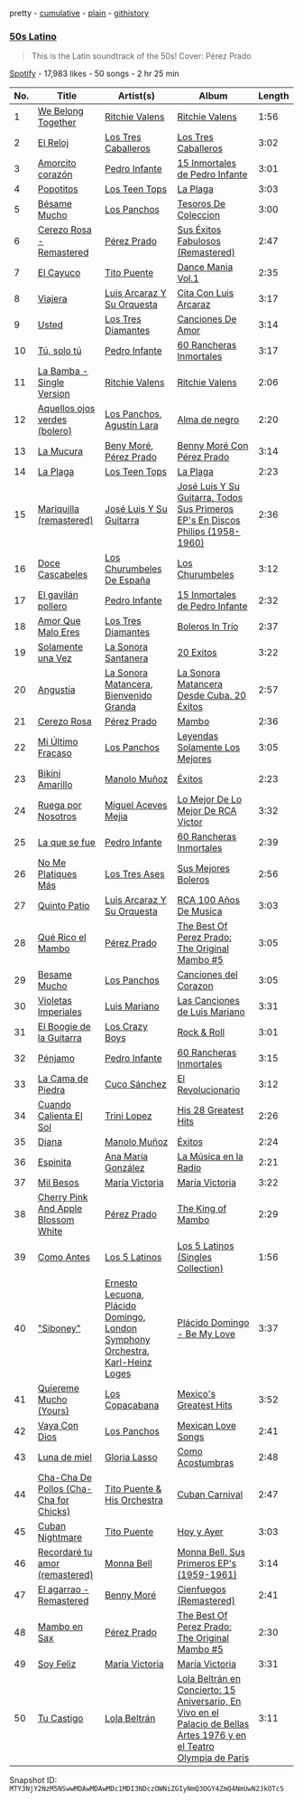 pretty - [cumulative](/playlists/cumulative/37i9dQZF1DX9gHUsLp9bcj.md) - [plain](/playlists/plain/37i9dQZF1DX9gHUsLp9bcj) - [githistory](https://github.githistory.xyz/mackorone/spotify-playlist-archive/blob/main/playlists/plain/37i9dQZF1DX9gHUsLp9bcj)

### [50s Latino](https://open.spotify.com/playlist/37i9dQZF1DX9gHUsLp9bcj)

> This is the Latin soundtrack of the 50s! Cover:  Pérez Prado

[Spotify](https://open.spotify.com/user/spotify) - 17,983 likes - 50 songs - 2 hr 25 min

| No. | Title | Artist(s) | Album | Length |
|---|---|---|---|---|
| 1 | [We Belong Together](https://open.spotify.com/track/7caj6X6NMX3tlhWnu1du6V) | [Ritchie Valens](https://open.spotify.com/artist/5Y9xEAGW4GwGJgbiI6W85P) | [Ritchie Valens](https://open.spotify.com/album/77UI8F1LuhiQaKIL1qOE1W) | 1:56 |
| 2 | [El Reloj](https://open.spotify.com/track/27u17peWruKyUe7RfBglZC) | [Los Tres Caballeros](https://open.spotify.com/artist/0ou4IrIjMSANpaPTL8lC3F) | [Los Tres Caballeros](https://open.spotify.com/album/0g3tdBXHTP9VgftkbXnVPI) | 3:02 |
| 3 | [Amorcito corazón](https://open.spotify.com/track/73WX2V6JVfyQYYIG3K76i8) | [Pedro Infante](https://open.spotify.com/artist/7y33enVLfDvft6HGNmcxdV) | [15 Inmortales de Pedro Infante](https://open.spotify.com/album/0EUGqkj07wWx27XADAq3Ba) | 3:01 |
| 4 | [Popotitos](https://open.spotify.com/track/3kwvhErFvlurnAsxJ5iIaK) | [Los Teen Tops](https://open.spotify.com/artist/14GfQ6EEHnp1lTAWHgtcYy) | [La Plaga](https://open.spotify.com/album/5XGOSEvpopRia9Qoil4OId) | 3:03 |
| 5 | [Bésame Mucho](https://open.spotify.com/track/1HlX3tDP7eJBs5CJx4XIIk) | [Los Panchos](https://open.spotify.com/artist/3Ker27Wbb9OcUHGs54JIAz) | [Tesoros De Coleccion](https://open.spotify.com/album/5fvc3yXYkuFeutWruzxCTk) | 3:00 |
| 6 | [Cerezo Rosa \- Remastered](https://open.spotify.com/track/1caIyurPdAPvl9kUyNfwir) | [Pérez Prado](https://open.spotify.com/artist/1ZKhPkCXXgtiGgALn4OYtT) | [Sus Éxitos Fabulosos \(Remastered\)](https://open.spotify.com/album/33RJnq1ma4lVTBKPCK92vf) | 2:47 |
| 7 | [El Cayuco](https://open.spotify.com/track/3j05qtcQlRIVF0a2DOoO68) | [Tito Puente](https://open.spotify.com/artist/6SPpCqM8gOzrtICAxN5NuX) | [Dance Mania Vol.1](https://open.spotify.com/album/1XjabdmwipT62cLSZV45SU) | 2:35 |
| 8 | [Viajera](https://open.spotify.com/track/3Nsn3y2IpzcuDIKZDgS3oS) | [Luis Arcaraz Y Su Orquesta](https://open.spotify.com/artist/5XFKOAxf3r9rhqWOnVVVDg) | [Cita Con Luis Arcaraz](https://open.spotify.com/album/2yhhV6GIC9dLiSJ0olcUdE) | 3:17 |
| 9 | [Usted](https://open.spotify.com/track/20NBwMxhtHrNgnWFIlNeP4) | [Los Tres Diamantes](https://open.spotify.com/artist/1xw1uyV0tzUHU2d850PAH1) | [Canciones De Amor](https://open.spotify.com/album/0aqqz67nPmidIqCUfaO69n) | 3:14 |
| 10 | [Tú, solo tú](https://open.spotify.com/track/1sQ5nok0rccMPmAyGdQzvt) | [Pedro Infante](https://open.spotify.com/artist/7y33enVLfDvft6HGNmcxdV) | [60 Rancheras Inmortales](https://open.spotify.com/album/7r20ZE4dXhmE7Ldc9sGeok) | 3:17 |
| 11 | [La Bamba \- Single Version](https://open.spotify.com/track/2aEeghgUcnu75tzcolFMfs) | [Ritchie Valens](https://open.spotify.com/artist/5Y9xEAGW4GwGJgbiI6W85P) | [Ritchie Valens](https://open.spotify.com/album/77UI8F1LuhiQaKIL1qOE1W) | 2:06 |
| 12 | [Aquellos ojos verdes \(bolero\)](https://open.spotify.com/track/7lNA5fkgtuoLoheD6Rdk8V) | [Los Panchos](https://open.spotify.com/artist/3Ker27Wbb9OcUHGs54JIAz), [Agustín Lara](https://open.spotify.com/artist/3ihXVyWYDuTBVpEDrr1Lop) | [Alma de negro](https://open.spotify.com/album/3F5U5ghrNGPnijdMvduDMj) | 2:20 |
| 13 | [La Mucura](https://open.spotify.com/track/5VnjVNlLBuSaBtRlWM8nNw) | [Beny Moré](https://open.spotify.com/artist/1Sp47peMTI9na8FTY4yHJw), [Pérez Prado](https://open.spotify.com/artist/1ZKhPkCXXgtiGgALn4OYtT) | [Benny Moré Con Pérez Prado](https://open.spotify.com/album/6J7SeH8SbEgXbLxGsRedQt) | 3:14 |
| 14 | [La Plaga](https://open.spotify.com/track/2auNSn5gZXZBzn2wxpRjId) | [Los Teen Tops](https://open.spotify.com/artist/14GfQ6EEHnp1lTAWHgtcYy) | [La Plaga](https://open.spotify.com/album/5XGOSEvpopRia9Qoil4OId) | 2:23 |
| 15 | [Mariquilla \(remastered\)](https://open.spotify.com/track/1oHiwtCvNIXavqFbb1cP45) | [José Luis Y Su Guitarra](https://open.spotify.com/artist/1vCJVeY7z8P4vglJBTScQx) | [José Luis Y Su Guitarra\. Todos Sus Primeros EP's En Discos Philips \(1958\-1960\)](https://open.spotify.com/album/6NI3n5j27E7qiU66tTbfRw) | 2:36 |
| 16 | [Doce Cascabeles](https://open.spotify.com/track/7BUvNHsdaKgSjoGsAL4UJA) | [Los Churumbeles De España](https://open.spotify.com/artist/5jpiQUq0Xyneu77BPajLu4) | [Los Churumbeles](https://open.spotify.com/album/3D1Be6P20ztSlF2HHWwMA3) | 3:12 |
| 17 | [El gavilán pollero](https://open.spotify.com/track/2K1A5myyaOr2ZmUFSLT6R4) | [Pedro Infante](https://open.spotify.com/artist/7y33enVLfDvft6HGNmcxdV) | [15 Inmortales de Pedro Infante](https://open.spotify.com/album/0EUGqkj07wWx27XADAq3Ba) | 2:32 |
| 18 | [Amor Que Malo Eres](https://open.spotify.com/track/3UALUQSEr7cIp3yjnPCMVe) | [Los Tres Diamantes](https://open.spotify.com/artist/1xw1uyV0tzUHU2d850PAH1) | [Boleros In Trío](https://open.spotify.com/album/6Q5WjwqD0rXwSlU5fuw0O7) | 2:37 |
| 19 | [Solamente una Vez](https://open.spotify.com/track/4OK9UQQIHN9DSfmXTIiNhU) | [La Sonora Santanera](https://open.spotify.com/artist/3CsPxFJGyNa9ep79CFWN77) | [20 Exitos](https://open.spotify.com/album/2VAfS6wE5hokS4Nb5I0p4O) | 3:22 |
| 20 | [Angustia](https://open.spotify.com/track/5ZQi9369ovLvjyvp4vEHTM) | [La Sonora Matancera](https://open.spotify.com/artist/01p7Homi0d4XxZ06f2NYYD), [Bienvenido Granda](https://open.spotify.com/artist/4IyPs1rPOAQOnXeqUTjty4) | [La Sonora Matancera Desde Cuba\. 20 Éxitos](https://open.spotify.com/album/1kbXCTnGNOxY3jPGnrfxN1) | 2:57 |
| 21 | [Cerezo Rosa](https://open.spotify.com/track/2718M9JCtwKzYqMlq4nR6f) | [Pérez Prado](https://open.spotify.com/artist/1ZKhPkCXXgtiGgALn4OYtT) | [Mambo](https://open.spotify.com/album/5ziv918FePQggsqRgyxOQb) | 2:36 |
| 22 | [Mi Último Fracaso](https://open.spotify.com/track/6fy5Q2Pkdltq3GkDD6UXRk) | [Los Panchos](https://open.spotify.com/artist/3Ker27Wbb9OcUHGs54JIAz) | [Leyendas Solamente Los Mejores](https://open.spotify.com/album/4R4CFtjXHrWFLKYaMs05lC) | 3:05 |
| 23 | [Bikini Amarillo](https://open.spotify.com/track/72g1PJpGW0wk5dglxSloxN) | [Manolo Muñoz](https://open.spotify.com/artist/7EZiK5F8Cpm9JABw1vMVSu) | [Éxitos](https://open.spotify.com/album/1rd76Pzbgwib2BMDklaFVU) | 2:23 |
| 24 | [Ruega por Nosotros](https://open.spotify.com/track/7HeuflCAk9ygJnbUXCxskh) | [Miguel Aceves Mejia](https://open.spotify.com/artist/23XJNT1Hb35h3ZCDl7lpWY) | [Lo Mejor De Lo Mejor De RCA Victor](https://open.spotify.com/album/2PactlWmapDE3PmauHBEPo) | 3:32 |
| 25 | [La que se fue](https://open.spotify.com/track/7jbw51fAxM61ELUdfvx8Ua) | [Pedro Infante](https://open.spotify.com/artist/7y33enVLfDvft6HGNmcxdV) | [60 Rancheras Inmortales](https://open.spotify.com/album/7r20ZE4dXhmE7Ldc9sGeok) | 2:39 |
| 26 | [No Me Platiques Más](https://open.spotify.com/track/6G6oAAr2x7ndjFfHiB23Lt) | [Los Tres Ases](https://open.spotify.com/artist/2AvUIlDzLMzaxajDtniU4B) | [Sus Mejores Boleros](https://open.spotify.com/album/0qN42jK4MHgVt7uEclhJpu) | 2:56 |
| 27 | [Quinto Patio](https://open.spotify.com/track/3HI6DC983guuu26sfCT3jD) | [Luis Arcaraz Y Su Orquesta](https://open.spotify.com/artist/5XFKOAxf3r9rhqWOnVVVDg) | [RCA 100 Años De Musica](https://open.spotify.com/album/0hyUBRhHBjB52XcYczQeGV) | 3:03 |
| 28 | [Qué Rico el Mambo](https://open.spotify.com/track/3xyrxS6YnI9r3nsuC6W4Tm) | [Pérez Prado](https://open.spotify.com/artist/1ZKhPkCXXgtiGgALn4OYtT) | [The Best Of Perez Prado: The Original Mambo \#5](https://open.spotify.com/album/5tZ8FshywMxf1RdSTaZx5m) | 3:05 |
| 29 | [Besame Mucho](https://open.spotify.com/track/6vJJdNPTJKUsUMDmDwfCuB) | [Los Panchos](https://open.spotify.com/artist/3Ker27Wbb9OcUHGs54JIAz) | [Canciones del Corazon](https://open.spotify.com/album/0Ai4nrtCv5Z6jfOvGoyJ2u) | 3:05 |
| 30 | [Violetas Imperiales](https://open.spotify.com/track/1U9XfOxsCfuPk3J1Xak9QQ) | [Luis Mariano](https://open.spotify.com/artist/10bAcf3bvLnCoePvmT7fyG) | [Las Canciones de Luis Mariano](https://open.spotify.com/album/1bdNIETtvmNfOHGw08CMKR) | 3:31 |
| 31 | [El Boogie de la Guitarra](https://open.spotify.com/track/7H0I6Bei1kYYjGk8JTqSwT) | [Los Crazy Boys](https://open.spotify.com/artist/70OY1mGEfKH1KcV7lRD3QN) | [Rock & Roll](https://open.spotify.com/album/4mvqmX5poKlKB8lSkbz27K) | 3:01 |
| 32 | [Pénjamo](https://open.spotify.com/track/2vKYADIQCZb07DRE4LzwxK) | [Pedro Infante](https://open.spotify.com/artist/7y33enVLfDvft6HGNmcxdV) | [60 Rancheras Inmortales](https://open.spotify.com/album/7r20ZE4dXhmE7Ldc9sGeok) | 3:15 |
| 33 | [La Cama de Piedra](https://open.spotify.com/track/0W2sWeK8d32hqAPIvpq8Kl) | [Cuco Sánchez](https://open.spotify.com/artist/1M1VkVEy3JGFFyPy7oKH2E) | [El Revolucionario](https://open.spotify.com/album/6nyUcQEosgPKpNUhkp3bAI) | 3:12 |
| 34 | [Cuando Calienta El Sol](https://open.spotify.com/track/7pP7yMX0Nu862YXP5S9Eqs) | [Trini Lopez](https://open.spotify.com/artist/5FlTKgucbhHvlJVf0pnvOv) | [His 28 Greatest Hits](https://open.spotify.com/album/0le6lAknFh1BF6GZ3GSTon) | 2:26 |
| 35 | [Diana](https://open.spotify.com/track/5wgEPKwKpTS8g6fYejxXyh) | [Manolo Muñoz](https://open.spotify.com/artist/7EZiK5F8Cpm9JABw1vMVSu) | [Éxitos](https://open.spotify.com/album/1rd76Pzbgwib2BMDklaFVU) | 2:24 |
| 36 | [Espinita](https://open.spotify.com/track/6elJAHz5ZQTjDbjD6PCEMw) | [Ana María González](https://open.spotify.com/artist/5kUndRPKfSpxJ8WoDImOZU) | [La Música en la Radio](https://open.spotify.com/album/2mzryIN4cCL6StAlH6tVqX) | 2:21 |
| 37 | [Mil Besos](https://open.spotify.com/track/7hPNJ4s8iAR6v6J8Pa5oR4) | [María Victoria](https://open.spotify.com/artist/2ZaGoLikmuGjY9tFEFQ14o) | [María Victoria](https://open.spotify.com/album/64Rwiu8nkPZQpvhuHFwx6i) | 3:22 |
| 38 | [Cherry Pink And Apple Blossom White](https://open.spotify.com/track/783XPWZlaGrFcgH3EMoGwB) | [Pérez Prado](https://open.spotify.com/artist/1ZKhPkCXXgtiGgALn4OYtT) | [The King of Mambo](https://open.spotify.com/album/4gIaN0sSqN7fjDq9NG4vFp) | 2:29 |
| 39 | [Como Antes](https://open.spotify.com/track/3ND2X5ewlEMOnuzvsvi71w) | [Los 5 Latinos](https://open.spotify.com/artist/7aZR9nyaShysVN1JyGoPsA) | [Los 5 Latinos \(Singles Collection\)](https://open.spotify.com/album/1973kRaYyDe5rJeRAvQHQ6) | 1:56 |
| 40 | ["Siboney"](https://open.spotify.com/track/3VSGjOjXHCIqQlSdIfuCh1) | [Ernesto Lecuona](https://open.spotify.com/artist/4Gd1JXQVbYicIeo2bDNHwL), [Plácido Domingo](https://open.spotify.com/artist/4pU3BpenOZFEBzORx2YBJW), [London Symphony Orchestra](https://open.spotify.com/artist/5yxyJsFanEAuwSM5kOuZKc), [Karl\-Heinz Loges](https://open.spotify.com/artist/1VTpMc0kGScmCzqyur5D6c) | [Plácido Domingo \- Be My Love](https://open.spotify.com/album/1QTrpC4Qsq9fxTWxC3B5sW) | 3:37 |
| 41 | [Quiereme Mucho \(Yours\)](https://open.spotify.com/track/3hThX54q9haPCi0olgOHG2) | [Los Copacabana](https://open.spotify.com/artist/3eBJqE3k7Jr4CZbI4N4Jrg) | [Mexico's Greatest Hits](https://open.spotify.com/album/2giGcyHpDs98pN0FsdvcCW) | 3:52 |
| 42 | [Vaya Con Dios](https://open.spotify.com/track/4qDzXNAvShqtZtG87bajiB) | [Los Panchos](https://open.spotify.com/artist/3Ker27Wbb9OcUHGs54JIAz) | [Mexican Love Songs](https://open.spotify.com/album/6RVVjKPl18XM1KR5Hf8ldV) | 2:41 |
| 43 | [Luna de miel](https://open.spotify.com/track/6XeBrrONfLyB25iWk7I00R) | [Gloria Lasso](https://open.spotify.com/artist/2ufn5Tb2Vau3Y2kMNkJr47) | [Como Acostumbras](https://open.spotify.com/album/5obF728wpq8sOPlW0atl0A) | 2:48 |
| 44 | [Cha\-Cha De Pollos \(Cha\-Cha for Chicks\)](https://open.spotify.com/track/69M6PgRULo02mZYzsN7fq5) | [Tito Puente & His Orchestra](https://open.spotify.com/artist/1zN5Et4jcH3XQ0b60IGmp1) | [Cuban Carnival](https://open.spotify.com/album/0xIAUeelYazwvkKeY4NEYS) | 2:47 |
| 45 | [Cuban Nightmare](https://open.spotify.com/track/66QFXwU9ctm6PiiBqJrSZV) | [Tito Puente](https://open.spotify.com/artist/6SPpCqM8gOzrtICAxN5NuX) | [Hoy y Ayer](https://open.spotify.com/album/1Gg0LMPxbrR8SCXtAMveyG) | 3:03 |
| 46 | [Recordaré tu amor \(remastered\)](https://open.spotify.com/track/5lBHAdOAalYZTMdF0TkBYK) | [Monna Bell](https://open.spotify.com/artist/2aJtGPY592hgmkGzD9oleC) | [Monna Bell\. Sus Primeros EP's \(1959\-1961\)](https://open.spotify.com/album/6bdKkTA2hfqQQ32fhkamO3) | 3:14 |
| 47 | [El agarrao \- Remastered](https://open.spotify.com/track/1D8odg3YqpBNDPL9pIx5ql) | [Benny Moré](https://open.spotify.com/artist/4cnQXgOckSZPIh3YhB500P) | [Cienfuegos \(Remastered\)](https://open.spotify.com/album/53cadHSNf6jX0PLCeet7Fc) | 2:41 |
| 48 | [Mambo en Sax](https://open.spotify.com/track/1hLZBnAopiRfEvbj7aurzi) | [Pérez Prado](https://open.spotify.com/artist/1ZKhPkCXXgtiGgALn4OYtT) | [The Best Of Perez Prado: The Original Mambo \#5](https://open.spotify.com/album/5tZ8FshywMxf1RdSTaZx5m) | 2:30 |
| 49 | [Soy Feliz](https://open.spotify.com/track/6kzdmSs9Kmx4p3CXO5ydCE) | [María Victoria](https://open.spotify.com/artist/2ZaGoLikmuGjY9tFEFQ14o) | [María Victoria](https://open.spotify.com/album/64Rwiu8nkPZQpvhuHFwx6i) | 3:31 |
| 50 | [Tu Castigo](https://open.spotify.com/track/1TBn1IZC0Aj9weRj0HsKFQ) | [Lola Beltrán](https://open.spotify.com/artist/0qZlB7IX5lWPhlxsayt31p) | [Lola Beltrán en Concierto: 15 Aniversario, En Vivo en el Palacio de Bellas Artes 1976 y en el Teatro Olympia de Paris](https://open.spotify.com/album/094POuqSlcB4gYOwnw4N9K) | 3:11 |

Snapshot ID: `MTY3NjY2NzM5NSwwMDAwMDAwMDc1MDI3NDczOWNiZGIyNmQ3OGY4ZmQ4NmUwN2JkOTc5`
